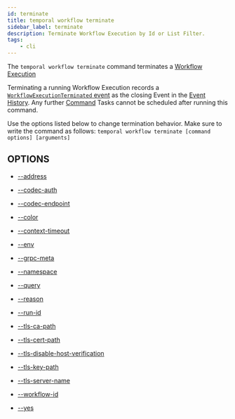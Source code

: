 ```yaml
---
id: terminate
title: temporal workflow terminate
sidebar_label: terminate
description: Terminate Workflow Execution by Id or List Filter.
tags:
	- cli
---
```



The `temporal workflow terminate` command terminates a [Workflow Execution](/workflows#workflow-execution)

Terminating a running Workflow Execution records a [`WorkflowExecutionTerminated` event](/events#workflowexecutionterminated) as the closing Event in the [Event History](/workflows#event-history).
Any further [Command](/workflows#command) Tasks cannot be scheduled after running this command.

Use the options listed below to change termination behavior.
Make sure to write the command as follows:
`temporal workflow terminate [command options] [arguments]`

## OPTIONS

- [--address](/cmd-options/address)

- [--codec-auth](/cmd-options/codec-auth)

- [--codec-endpoint](/cmd-options/codec-endpoint)

- [--color](/cmd-options/color)

- [--context-timeout](/cmd-options/context-timeout)

- [--env](/cmd-options/env)

- [--grpc-meta](/cmd-options/grpc-meta)

- [--namespace](/cmd-options/namespace)

- [--query](/cmd-options/query)

- [--reason](/cmd-options/reason)

- [--run-id](/cmd-options/run-id)

- [--tls-ca-path](/cmd-options/tls-ca-path)

- [--tls-cert-path](/cmd-options/tls-cert-path)

- [--tls-disable-host-verification](/cmd-options/tls-disable-host-verification)

- [--tls-key-path](/cmd-options/tls-key-path)

- [--tls-server-name](/cmd-options/tls-server-name)

- [--workflow-id](/cmd-options/workflow-id)

- [--yes](/cmd-options/yes)

